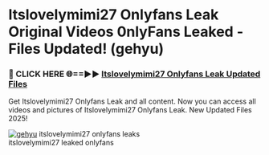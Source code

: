 # Itslovelymimi27 Onlyfans Leak Original Videos 0nlyFans Leaked - Files Updated! (gehyu)

<h3>🔴 CLICK HERE 🌐==►► <a href="https://tinyurl.com/x26r9saj" rel="nofollow">Itslovelymimi27 Onlyfans Leak Updated Files</a></h3>

Get Itslovelymimi27 Onlyfans Leak and all content. Now you can access all videos and pictures of Itslovelymimi27 Onlyfans Leak. New Updated Files 2025!

[![gehyu](https://i.imgur.com/LkgZPqh.gif)](https://tinyurl.com/x26r9saj)
itslovelymimi27 onlyfans leaks<br>
itslovelymimi27 leaked onlyfans